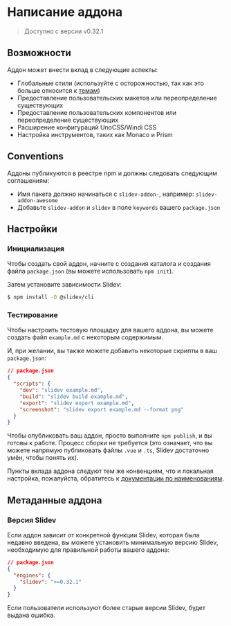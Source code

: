# Написание аддона

> Доступно с версии v0.32.1

## Возможности

Аддон может внести вклад в следующие аспекты:

- Глобальные стили (используйте с осторожностью, так как это больше относится к [темам](/themes/use))
- Предоставление пользовательских макетов или переопределение существующих
- Предоставление пользовательских компонентов или переопределение существующих
- Расширение конфигураций UnoCSS/Windi CSS
- Настройка инструментов, таких как Monaco и Prism

## Conventions

Аддоны публикуются в реестре npm и должны следовать следующим соглашениям:

- Имя пакета должно начинаться с `slidev-addon-`, например: `slidev-addon-awesome`
- Добавьте `slidev-addon` и `slidev` в поле `keywords` вашего `package.json`

## Настройки

### Инициализация

Чтобы создать свой аддон, начните с создания каталога и создания файла `package.json` (вы можете использовать `npm init`).

Затем установите зависимости Slidev:

```bash
$ npm install -D @slidev/cli
```

### Тестирование

Чтобы настроить тестовую площадку для вашего аддона, вы можете создать файл `example.md` с некоторым содержимым.

И, при желании, вы также можете добавить некоторые скрипты в ваш `package.json`:

```json
// package.json
{
  "scripts": {
    "dev": "slidev example.md",
    "build": "slidev build example.md",
    "export": "slidev export example.md",
    "screenshot": "slidev export example.md --format png"
  }
}
```

Чтобы опубликовать ваш аддон, просто выполните `npm publish`, и вы готовы к работе. Процесс сборки не требуется (это означает, что вы можете напрямую публиковать файлы `.vue` и `.ts`, Slidev достаточно умён, чтобы понять их).

Пункты вклада аддона следуют тем же конвенциям, что и локальная настройка, пожалуйста, обратитесь к [документации по наименованиям](/custom/).

## Метаданные аддона

### Версия Slidev

Если аддон зависит от конкретной функции Slidev, которая была недавно введена, вы можете установить минимальную версию Slidev, необходимую для правильной работы вашего аддона:

```json
// package.json
{
  "engines": {
    "slidev": ">=0.32.1"
  }
}
```

Если пользователи используют более старые версии Slidev, будет выдана ошибка.
